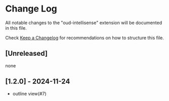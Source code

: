 # Change Log

All notable changes to the "oud-intellisense" extension will be documented in this file.

Check [Keep a Changelog](http://keepachangelog.com/) for recommendations on how to structure this file.

## [Unreleased]

none

## [1.2.0] - 2024-11-24

- outline view(#7)
